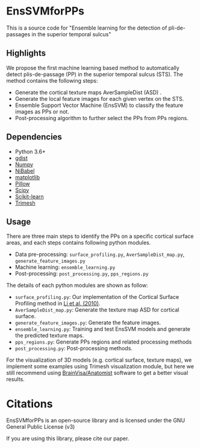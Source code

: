 # EnsSVMforPPs
This is a source code for "Ensemble learning for the detection of pli-de-passages in the superior temporal sulcus"

## Highlights

We propose the first machine learning based method to automatically detect plis-de-passage (PP) 
in the superior temporal sulcus (STS). The method contains the following steps:
+ Generate the cortical texture maps AverSampleDist (ASD) .
+ Generate the local feature images for each given vertex on the STS. 
+ Ensemble Support Vector Machine (EnsSVM) to classify the feature images as PPs or not.
+ Post-processing algorithm to further select the PPs from PPs regions. 

## Dependencies
- Python 3.6+
- [gdist](https://github.com/the-virtual-brain/external_geodesic_library)
- [Numpy](https://numpy.org)
- [NiBabel](https://nipy.org/nibabel/)
- [matplotlib](https://matplotlib.org)
- [Pillow](https://python-pillow.org)
- [Scipy](https://scipy.org)
- [Scikit-learn](https://scikit-learn.org/)
- [Trimesh](https://github.com/mikedh/trimesh)

## Usage
There are three main steps to identify the PPs on a specific cortical surface areas, 
and each steps contains following python modules. 
+ Data pre-processing: ``surface_profiling.py``, ``AverSampleDist_map.py``, ``generate_feature_images.py``
+ Machine learning: ``ensemble_learning.py``
+ Post-processing: ``post_processing.py``, ``pps_regions.py``

The details of each python modules are shown as follow:
+ ``surface_profiling.py``: Our implementation of the Cortical Surface Profiling method in [Li et al. (2010)](https://doi.org/10.1016/j.neuroimage.2010.04.263).
+ ``AverSampleDist_map.py``: Generate the texture map ASD for cortical surface.
+ ``generate_feature_images.py``: Generate the feature images.
+ ``ensemble_learning.py``: Training and test EnsSVM models and generate the predicted texture maps. 
+ ``pps_regions.py``: Generate PPs regions and related processing methods 
+ ``post_processing.py``: Post-processing methods.

For the visualization of 3D models (e.g. cortical surface, texture maps), 
we implement some examples using Trimesh visualization module,
but here we still recommend using [BrainVisa/Anatomist](https://brainvisa.info/web/) software to get a better visual results.   

# Citations
EnsSVMforPPs is an open-source library and is licensed under the GNU General Public License (v3)

If you are using this library, please cite our paper.

